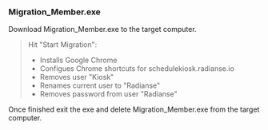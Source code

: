### Migration_Member.exe  

Download Migration_Member.exe to the target computer.  
  
> Hit "Start Migration":
>
> - Installs Google Chrome  
> - Configues Chrome shortcuts for schedulekiosk.radianse.io 
> - Removes user "Kiosk"  
> - Renames current user to "Radianse"  
> - Removes password from user "Radianse"  

Once finished exit the exe and delete Migration_Member.exe from the target computer.  
